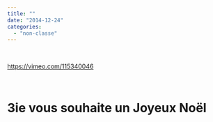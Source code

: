 ```yaml
---
title: ""
date: "2014-12-24"
categories: 
  - "non-classe"
---
```


 

https://vimeo.com/115340046

 

# 3ie vous souhaite un Joyeux Noël
